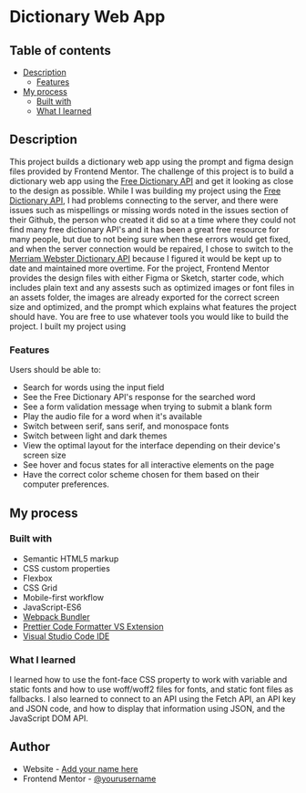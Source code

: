 # Dictionary Web App

## Table of contents

- [Description](#description)
  - [Features](#features)
  <!-- [Screenshot](#screenshot)
  - [Links](#links)-->
- [My process](#my-process)
  - [Built with](#built-with)
  - [What I learned](#what-i-learned)

## Description

This project builds a dictionary web app using the prompt and figma design files provided by Frontend Mentor. The challenge of this project is to build a dictionary web app using the [Free Dictionary API](https://dictionaryapi.dev/) and get it looking as close to the design as possible. While I was building my project using the [Free Dictionary API](https://dictionaryapi.dev/), I had problems connecting to the server, and there were issues such as mispellings or missing words noted in the issues section of their Github, the person who created it did so at a time where they could not find many free dictionary API's and it has been a great free resource for many people, but due to not being sure when these errors would get fixed, and when the server connection would be repaired, I chose to switch to the [Merriam Webster Dictionary API](https://dictionaryapi.com/) because I figured it would be kept up to date and maintained more overtime. For the project, Frontend Mentor provides the design files with either Figma or Sketch, starter code, which includes plain text and any assests such as optimized images or font files in an assets folder, the images are already exported for the correct screen size and optimized, and the prompt which explains what features the project should have. You are free to use whatever tools you would like to build the project. I built my project using

### Features

Users should be able to:

- Search for words using the input field
- See the Free Dictionary API's response for the searched word
- See a form validation message when trying to submit a blank form
- Play the audio file for a word when it's available
- Switch between serif, sans serif, and monospace fonts
- Switch between light and dark themes
- View the optimal layout for the interface depending on their device's screen size
- See hover and focus states for all interactive elements on the page
- Have the correct color scheme chosen for them based on their computer preferences.

<!--### Screenshot

![](./screenshot.jpg)

### Links

- Live Site URL: [Add live site URL here](https://your-live-site-url.com)
-->

## My process

### Built with

- Semantic HTML5 markup <br>
- CSS custom properties <br>
- Flexbox<br>
- CSS Grid<br>
- Mobile-first workflow<br>
- JavaScript-ES6<br>
- [Webpack Bundler](https://webpack.js.org/)<br>
- [Prettier Code Formatter VS Extension](https://prettier.io/)<br>
- [Visual Studio Code IDE](https://code.visualstudio.com/)<br>

### What I learned

I learned how to use the font-face CSS property to work with variable and static fonts and how to use woff/woff2 files for fonts, and static font files as fallbacks. I also learned to connect to an API using the Fetch API, an API key and JSON code, and how to display that information using JSON, and the JavaScript DOM API.

## Author

- Website - [Add your name here](https://www.your-site.com)
- Frontend Mentor - [@yourusername](https://www.frontendmentor.io/profile/yourusername)
